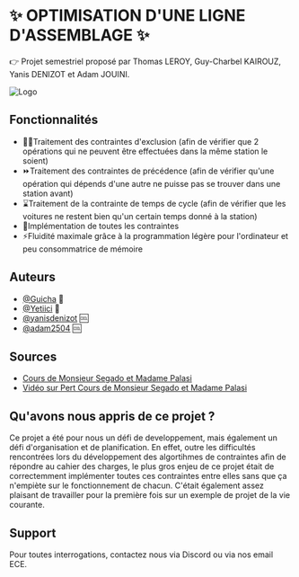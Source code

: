 
# ✨ OPTIMISATION D'UNE LIGNE D'ASSEMBLAGE ✨

👉 Projet semestriel proposé par Thomas LEROY, Guy-Charbel KAIROUZ, Yanis DENIZOT et Adam JOUINI.





![Logo](https://cdn.discordapp.com/attachments/1173648442992623626/1180480899175944212/optimisation-ligne-assemblage.jpg?ex=657d9382&is=656b1e82&hm=22f470c41ae05bc6bcb074a06da0856bf5bd6431136037d0af0e7dd9da3e95eb&)


## Fonctionnalités

- 😶‍🌫️Traitement des contraintes d'exclusion (afin de vérifier que 2 opérations qui ne peuvent être effectuées dans la même station le soient)
- ⏩Traitement des contraintes de précédence (afin de vérifier qu'une opération qui dépends d'une autre ne puisse pas se trouver dans une station avant)
- ⌛Traitement de la contrainte de temps de cycle (afin de vérifier que les voitures ne restent bien qu'un certain temps donné à la station)
- 🥗Implémentation de toutes les contraintes
- ⚡Fluidité maximale grâce à la programmation légère pour l'ordinateur et peu consommatrice de mémoire


## Auteurs

- [@Guicha](https://www.github.com/Guicha) 🗿
- [@Yetiici](https://www.github.com/Yetiici) 🗿
- [@yanisdenizot](https://www.github.com/yanisdenizot) 🆒
- [@adam2504](https://www.github.com/adam2504) 🆒


## Sources

- [Cours de Monsieur Segado et Madame Palasi]()
- [Vidéo sur Pert Cours de Monsieur Segado et Madame Palasi](https://youtu.be/xAidvykSNXo?si=k3a7QQhWpI37sgDv)

## Qu'avons nous appris de ce projet ?

Ce projet a été pour nous un défi de developpement, mais également un défi d'organisation et de planification. En effet, outre les difficultés rencontrées lors du développement des algortihmes de contraintes afin de répondre au cahier des charges, le plus gros enjeu de ce projet était de correctemment implémenter toutes ces contraintes entre elles sans que ça n'empiète sur le fonctionnement de chacun. C'était également assez plaisant de travailler pour la première fois sur un exemple de projet de la vie courante.


## Support

Pour toutes interrogations, contactez nous via Discord ou via nos email ECE.

